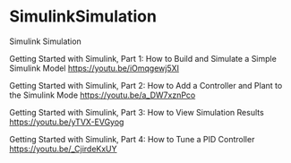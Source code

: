 # SimulinkSimulation
Simulink Simulation

Getting Started with Simulink, Part 1: How to Build and Simulate a Simple Simulink Model
https://youtu.be/iOmqgewj5XI

Getting Started with Simulink, Part 2: How to Add a Controller and Plant to the Simulink Mode
https://youtu.be/a_DW7xznPco

Getting Started with Simulink, Part 3: How to View Simulation Results
https://youtu.be/yTVX-EVGyog

Getting Started with Simulink, Part 4: How to Tune a PID Controller
https://youtu.be/_CjirdeKxUY

